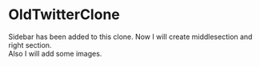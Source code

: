 # OldTwitterClone
Sidebar has been added to this clone. Now I will create middlesection and right section.<br>
Also I will add some images.